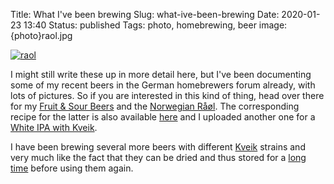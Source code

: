 Title: What I've been brewing
Slug: what-ive-been-brewing
Date: 2020-01-23 13:40
Status: published
Tags: photo, homebrewing, beer
image: {photo}raol.jpg

[![raol]({photo}raol.jpg "raol")]({static}/pic/raol.jpg)

I might still write these up in more detail here, but I've
been documenting some of my recent beers in the German
homebrewers forum already, with lots of pictures.
So if you are interested in this kind of thing, head over there for my [Fruit &
Sour Beers](https://hobbybrauer.de/forum/viewtopic.php?f=7&t=21199) and the
[Norwegian Råøl](https://hobbybrauer.de/forum/viewtopic.php?f=10&t=22803).  The
corresponding recipe for the latter is also available
[here](https://www.maischemalzundmehr.de/index.php?id=1202&inhaltmitte=rezept)
and I uploaded another one for a [White IPA with
Kveik](https://www.maischemalzundmehr.de/index.php?id=1195&inhaltmitte=rezept).

I have been brewing several more beers with different
[Kveik](http://www.garshol.priv.no/download/farmhouse/kveik.html) strains and
very much like the fact that they can be dried and thus stored for a [long
time](http://suigenerisbrewing.com/index.php/2019/08/28/drying-kveik-the-grand-finale/)
before using them again.
